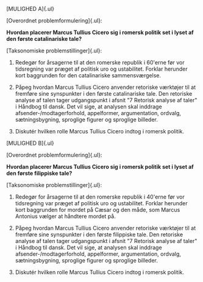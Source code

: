 [MULIGHED A]{.ul}

[Overordnet problemformulering]{.ul}:

**Hvordan placerer Marcus Tullius Cicero sig i romersk politik set i
lyset af den første catalinariske tale?**

[Taksonomiske problemstillinger]{.ul}:

1.  Redegør for årsagerne til at den romerske republik i 60'erne før vor
    tidsregning var præget af politisk uro og ustabilitet. Forklar
    herunder kort baggrunden for den catalinariske sammensværgelse.

2.  Påpeg hvordan Marcus Tullius Cicero anvender retoriske værktøjer til
    at fremføre sine synspunkter i den første catalinariske tale. Den
    retoriske analyse af talen tager udgangspunkt i afsnit "7 Retorisk
    analyse af taler" i Håndbog til dansk. Det vil sige, at analysen
    skal inddrage afsender-/modtagerforhold, appelformer, argumentation,
    ordvalg, sætningsbygning, sproglige figurer og sproglige billeder.

3.  Diskutér hvilken rolle Marcus Tullius Cicero indtog i romersk
    politik.

[MULIGHED B]{.ul}

[Overordnet problemformulering]{.ul}:

**Hvordan placerer Marcus Tullius Cicero sig i romersk politik set i
lyset af den første filippiske tale?**

[Taksonomiske problemstillinger]{.ul}:

1.  Redegør for årsagerne til at den romerske republik i 40'erne før vor
    tidsregning var præget af politisk uro og ustabilitet. Forklar
    herunder kort baggrunden for mordet på Cæsar og den måde, som Marcus
    Antonius vælger at håndtere mordet på.

2.  Påpeg hvordan Marcus Tullius Cicero anvender retoriske værktøjer til
    at fremføre sine synspunkter i den første filippiske tale. Den
    retoriske analyse af talen tager udgangspunkt i afsnit "7 Retorisk
    analyse af taler" i Håndbog til dansk. Det vil sige, at analysen
    skal inddrage afsender-/modtagerforhold, appelformer, argumentation,
    ordvalg, sætningsbygning, sproglige figurer og sproglige billeder.

3.  Diskutér hvilken rolle Marcus Tullius Cicero indtog i romersk
    politik.
